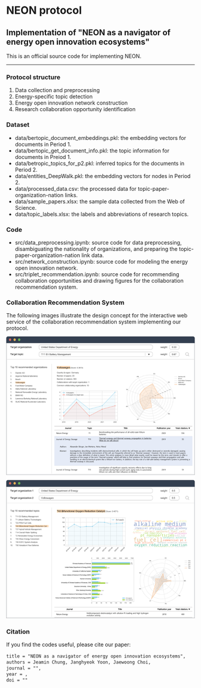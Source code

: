 <h1 align="left">NEON protocol</h1>

## Implementation of "NEON as a navigator of energy open innovation ecosystems"
This is an official source code for implementing NEON.
***
### Protocol structure
1) Data collection and preprocessing
2) Energy-specific topic detection
3) Energy open innovation network construction
4) Research collaboration opportunity identification

### Dataset
- data/bertopic_document_embeddings.pkl: the embedding vectors for documents in Period 1.
- data/bertopic_get_document_info.pkl: the topic information for documents in Preiod 1.
- data/betropic_topics_for_p2.pkl: inferred topics for the documents in Period 2.
- data/entities_DeepWalk.pkl: the embedding vectors for nodes in Period 2.
- data/processed_data.csv: the processed data for topic-paper-organization-nation links.
- data/sample_papers.xlsx: the sample data collected from the Web of Science.
- data/topic_labels.xlsx: the labels and abbreviations of research topics.

### Code
- src/data_preprocessing.ipynb: source code for data preprocessing, disambiguating the nationality of organizations, and preparing the topic-paper-organization-nation link data.
- src/network_construction.ipynb: source code for modeling the energy open innovation network.
- src/triplet_recommendation.ipynb: source code for recommending collaboration opportunities and drawing figures for the collaboration recommendation system.

### Collaboration Recommendation System
The following images illustrate the design concept for the interactive web service of the collaboration recommendation system implementing our protocol.

![](./image/img1.png)

### Citation
If you find the codes useful, please cite our paper:

```
title = "NEON as a navigator of energy open innovation ecosystems",
authors = Jeamin Chung, Janghyeok Yoon, Jaewoong Choi,
journal = "",
year = ,
doi = ""
```
